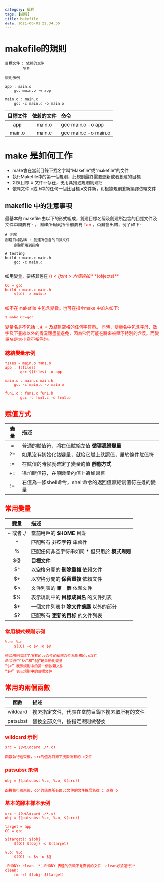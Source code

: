 ```yaml
---
category: 編程
tags: [編程]
title: Makefile
date: 2021-08-01 22:34:36
---
```


# makefile的規則

```
目標文件 : 依赖的文件
        命令

規則示例

app : main.o
	gcc main.o -o app

main.o : main.c
	gcc -c main.c -o main.o

```


|目標文件|依赖的文件| 命令 |
|:---:|:---:|:---|
|app | main.o |gcc main.o -o app|
|main.o|main.c |gcc main.c -o main.o|

# make 是如何工作

- make會在當前目錄下找名字叫“Makefile”或“makefile”的文件
- 執行Makefile中的第一個規則，此規則最終需要更新或者創建的目標
- 如果目標.o 文件不存在，使用其描述規則創建它
- 依賴文件.c或.h中的任何一個比目標.o文件新，則根據規則重新編譯依賴文件


## makefile 中的注意事項

最基本的 makefile 由以下的形式組成，創建目標名稱及創建所包含的目摽文件及文件中間要有 <font color="#FF1000"> : </font>。 創建所用到指令前要有 <font color="#FF1000">Tab</font> ，否則會出錯。例子如下:

```
# 注解
創建目標名稱 : 創建所包含的目摽文件
    創建所用到指令

# testing
build : main.c main.h
    gcc -c main.c
    
```

如用變量，要將其包在 <font color="#FF1000">$( )</font> 內表達如 **$(objects)**

```
CC = gcc
build : main.c main.h
    $(CC) -c main.c
    
```

如不在 makefile 中包含變數。也可在指今make 中加入如下:

```
$ make CC=gcc
```

變量名是不包括 :, #, = 及結尾空格的任何字符串。 同時，變量名中包含字母、數字及下畫線以外的情況應盡量避免，因為它們可能在將來被賦予特別的含義。而變量名是大小寫不相等的。

### 總結變量示例

```
files = main.o fun1.o
app : $(files)
	   gcc $(files) -o app
	
main.o : main.c main.h
   	gcc -c main.c -o main.o

fun1.o : fun1.c fun1.h
	   gcc -c fun1.c -o fun1.o
```

## 赋值方式

| 變量 | 描述 |
|:---: | :--- |
| =   | 普通的賦值符，將右值賦給左值 **循環遞歸變量**|
| ?=  | 如果沒有初始化該變量，就給它賦上默認值，屬於條件賦值符|
| :=  | 在賦值的時候就確定了變量的值 **靜態方式**|
| +=  | 追加賦值符，在原變量的值上追加賦值|
| !=  | 右值為一條shell命令，shell命令的返回值賦給賦值符左邊的變量|


## 常用變量

| 變量 | 描述 |
|:---: | :--- |
| ~  或者 ./ | 當前用戶的 **$HOME** 目錄|
| *  | 匹配所有 **非空字符** 串條件|
| %  | 匹配任何非空字符串如同 * 但只用於 **模式规则**|
| $@ | **目標文件**|
| $^ | 以空格分開的 **刪除重複** 依賴文件|
| $+ | 以空格分開的 **保留重複** 依賴文件|
| $< | 文件列表的 **第一個** 依賴文件|
| $% | 表示規則中的 **目標成員名** 的文件列表|
| $* | 一個文件列表中 **除文件擴展** 以外的部分|
| $? | 匹配所有 **更新的目标** 的文件列表|


### 常用模式规则示例

``` 
%.o: %.c
	$(CC) -c $< -o $@

模式規則描述了所有的.o文件的依賴文件為對應的.c文件
命令行中“$<”和“$@”是自動化變量
“$<” 表示規則中的第一個依賴文件
“$@” 表示規則中的目標文件
```

## 常用的兩個函數

| 函數| 描述 |
|:---: |:--- |
|wildcard|搜索指定文件，代表在當前目錄下搜索取所有的文件|
|patsubst|替換全部文件，按指定規則做替換|

### wildcard 示例

``` 
src = $(wildcard ./*.c)

函數執行結束後，src的值為目錄下搜索所有的.c文件
```

### patsubst 示例

``` 
obj = $(patsubst %.c, %.o, $(src))

函數執行結束後，obj的值為所有的.c文件的文件擴展名從 c 改為 o 
```


### 基本的腳本樣本示例

```
src = $(wildcard ./*.c)
obj = $(patsubst %.c, %.o, $(src))

target = app
CC = gcc

$(target): $(obj)
   	$(CC) $(obj) -o $(target)

%.o: %.c
   	$(CC) -c $< -o $@

.PHONY: clean  *(.PHONY 表達的依赖不是真實的文件, clean必須運行)*
clean:
   	rm -rf $(obj) $(target)

```